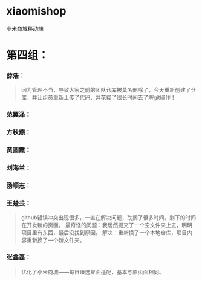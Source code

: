 # xiaomishop
小米商城移动端
# 第四组：
### 薛浩：
> 因为管理不当，导致大家之前的团队仓库被莫名删除了，今天重新创建了仓库，并让组员重新上传了代码，并花费了很长时间去了解git操作！
### 范翼泽：
### 方秋燕：
### 黄圆霞：
### 刘海兰：
### 汤顺志：
### 王楚芸：
>github错误冲突出现很多，一直在解决问题，耽搁了很多时间。剩下的时间在开发新的页面。
最奇怪的问题：我居然提交了一个空文件夹上去，明明项目里有东西，最后没找到原因。
解决：重新换了一个本地仓库，项目内容重新换了一个新文件夹。
### 张鑫磊：
>优化了小米商城——每日臻选界面适配，基本与原页面相同。
